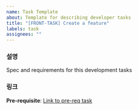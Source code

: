 ```yaml
---
name: Task Template
about: Template for describing developer tasks
title: "[FRONT-TASK] Create a feature"
labels: task
assignees: ""
---
```


### 설명

Spec and requirements for this development tasks

### 링크

**Pre-requisite**: [Link to pre-req task](https://github.com/xERN-shareANDcommunity/Frontend)
